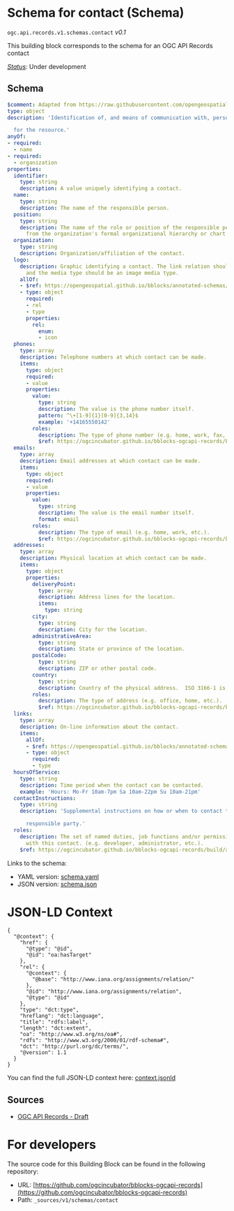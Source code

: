 
# Schema for contact (Schema)

`ogc.api.records.v1.schemas.contact` *v0.1*

This building block corresponds to the schema for an OGC API Records contact

[*Status*](http://www.opengis.net/def/status): Under development

## Schema

```yaml
$comment: Adapted from https://raw.githubusercontent.com/opengeospatial/ogcapi-records/master/core/openapi/schemas/contact.yaml
type: object
description: 'Identification of, and means of communication with, person responsible

  for the resource.'
anyOf:
- required:
  - name
- required:
  - organization
properties:
  identifier:
    type: string
    description: A value uniquely identifying a contact.
  name:
    type: string
    description: The name of the responsible person.
  position:
    type: string
    description: The name of the role or position of the responsible person taken
      from the organization's formal organizational hierarchy or chart.
  organization:
    type: string
    description: Organization/affiliation of the contact.
  logo:
    description: Graphic identifying a contact. The link relation should be `icon`
      and the media type should be an image media type.
    allOf:
    - $ref: https://opengeospatial.github.io/bblocks/annotated-schemas/ogc-utils/json-link/schema.yaml
    - type: object
      required:
      - rel
      - type
      properties:
        rel:
          enum:
          - icon
  phones:
    type: array
    description: Telephone numbers at which contact can be made.
    items:
      type: object
      required:
      - value
      properties:
        value:
          type: string
          description: The value is the phone number itself.
          pattern: ^\+[1-9]{1}[0-9]{3,14}$
          example: '+14165550142'
        roles:
          description: The type of phone number (e.g. home, work, fax, etc.).
          $ref: https://ogcincubator.github.io/bblocks-ogcapi-records/build/annotated/api/records/v1/schemas/roles/schema.yaml
  emails:
    type: array
    description: Email addresses at which contact can be made.
    items:
      type: object
      required:
      - value
      properties:
        value:
          type: string
          description: The value is the email number itself.
          format: email
        roles:
          description: The type of email (e.g. home, work, etc.).
          $ref: https://ogcincubator.github.io/bblocks-ogcapi-records/build/annotated/api/records/v1/schemas/roles/schema.yaml
  addresses:
    type: array
    description: Physical location at which contact can be made.
    items:
      type: object
      properties:
        deliveryPoint:
          type: array
          description: Address lines for the location.
          items:
            type: string
        city:
          type: string
          description: City for the location.
        administrativeArea:
          type: string
          description: State or province of the location.
        postalCode:
          type: string
          description: ZIP or other postal code.
        country:
          type: string
          description: Country of the physical address.  ISO 3166-1 is recommended.
        roles:
          description: The type of address (e.g. office, home, etc.).
          $ref: https://ogcincubator.github.io/bblocks-ogcapi-records/build/annotated/api/records/v1/schemas/roles/schema.yaml
  links:
    type: array
    description: On-line information about the contact.
    items:
      allOf:
      - $ref: https://opengeospatial.github.io/bblocks/annotated-schemas/ogc-utils/json-link/schema.yaml
      - type: object
        required:
        - type
  hoursOfService:
    type: string
    description: Time period when the contact can be contacted.
    example: 'Hours: Mo-Fr 10am-7pm Sa 10am-22pm Su 10am-21pm'
  contactInstructions:
    type: string
    description: 'Supplemental instructions on how or when to contact the

      responsible party.'
  roles:
    description: The set of named duties, job functions and/or permissions associated
      with this contact. (e.g. developer, administrator, etc.).
    $ref: https://ogcincubator.github.io/bblocks-ogcapi-records/build/annotated/api/records/v1/schemas/roles/schema.yaml

```

Links to the schema:

* YAML version: [schema.yaml](https://ogcincubator.github.io/bblocks-ogcapi-records/build/annotated/api/records/v1/schemas/contact/schema.json)
* JSON version: [schema.json](https://ogcincubator.github.io/bblocks-ogcapi-records/build/annotated/api/records/v1/schemas/contact/schema.yaml)


# JSON-LD Context

```jsonld
{
  "@context": {
    "href": {
      "@type": "@id",
      "@id": "oa:hasTarget"
    },
    "rel": {
      "@context": {
        "@base": "http://www.iana.org/assignments/relation/"
      },
      "@id": "http://www.iana.org/assignments/relation",
      "@type": "@id"
    },
    "type": "dct:type",
    "hreflang": "dct:language",
    "title": "rdfs:label",
    "length": "dct:extent",
    "oa": "http://www.w3.org/ns/oa#",
    "rdfs": "http://www.w3.org/2000/01/rdf-schema#",
    "dct": "http://purl.org/dc/terms/",
    "@version": 1.1
  }
}
```

You can find the full JSON-LD context here:
[context.jsonld](https://ogcincubator.github.io/bblocks-ogcapi-records/build/annotated/api/records/v1/schemas/contact/context.jsonld)

## Sources

* [OGC API Records - Draft](https://docs.ogc.org/DRAFTS/20-004.html)

# For developers

The source code for this Building Block can be found in the following repository:

* URL: [https://github.com/ogcincubator/bblocks-ogcapi-records](https://github.com/ogcincubator/bblocks-ogcapi-records)
* Path: `_sources/v1/schemas/contact`

